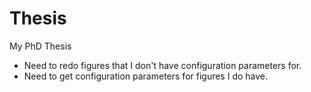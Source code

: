 Thesis
======

My PhD Thesis

* Need to redo figures that I don't have configuration parameters for.
* Need to get configuration parameters for figures I do have.
